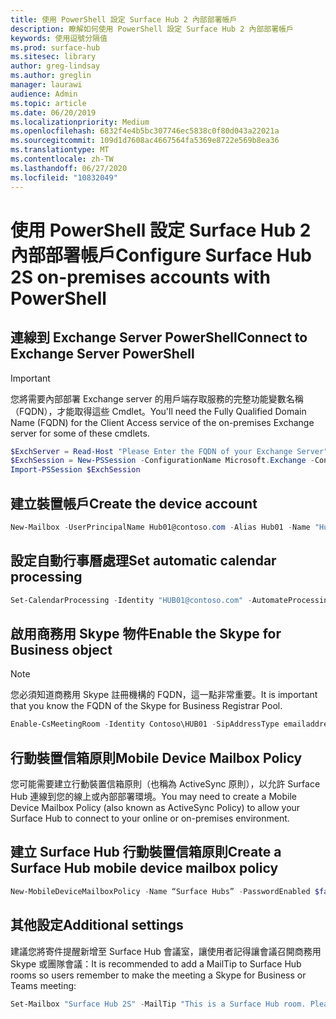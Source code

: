 ```yaml
---
title: 使用 PowerShell 設定 Surface Hub 2 內部部署帳戶
description: 瞭解如何使用 PowerShell 設定 Surface Hub 2 內部部署帳戶
keywords: 使用逗號分隔值
ms.prod: surface-hub
ms.sitesec: library
author: greg-lindsay
ms.author: greglin
manager: laurawi
audience: Admin
ms.topic: article
ms.date: 06/20/2019
ms.localizationpriority: Medium
ms.openlocfilehash: 6832f4e4b5bc307746ec5838c0f80d043a22021a
ms.sourcegitcommit: 109d1d7608ac4667564fa5369e8722e569b8ea36
ms.translationtype: MT
ms.contentlocale: zh-TW
ms.lasthandoff: 06/27/2020
ms.locfileid: "10832049"
---
```

# <span data-ttu-id="05f4a-104">使用 PowerShell 設定 Surface Hub 2 內部部署帳戶</span><span class="sxs-lookup"><span data-stu-id="05f4a-104">Configure Surface Hub 2S on-premises accounts with PowerShell</span></span>

## <span data-ttu-id="05f4a-105">連線到 Exchange Server PowerShell</span><span class="sxs-lookup"><span data-stu-id="05f4a-105">Connect to Exchange Server PowerShell</span></span>

> [!IMPORTANT]
> <span data-ttu-id="05f4a-106">您將需要內部部署 Exchange server 的用戶端存取服務的完整功能變數名稱（FQDN），才能取得這些 Cmdlet。</span><span class="sxs-lookup"><span data-stu-id="05f4a-106">You'll need the Fully Qualified Domain Name (FQDN) for the Client Access service of the on-premises Exchange server for some of these cmdlets.</span></span>

```PowerShell
$ExchServer = Read-Host "Please Enter the FQDN of your Exchange Server"
$ExchSession = New-PSSession -ConfigurationName Microsoft.Exchange -ConnectionUri http://$ExchServer/PowerShell/ -Authentication Kerberos -Credential (Get-Credential)
Import-PSSession $ExchSession
```

## <span data-ttu-id="05f4a-107">建立裝置帳戶</span><span class="sxs-lookup"><span data-stu-id="05f4a-107">Create the device account</span></span>

```PowerShell
New-Mailbox -UserPrincipalName Hub01@contoso.com -Alias Hub01 -Name "Hub 01" -Room -EnableRoomMailboxAccount $true -RoomMailboxPassword (ConvertTo-SecureString -String <password> -AsPlainText -Force)
```

## <span data-ttu-id="05f4a-108">設定自動行事曆處理</span><span class="sxs-lookup"><span data-stu-id="05f4a-108">Set automatic calendar processing</span></span>

```PowerShell
Set-CalendarProcessing -Identity "HUB01@contoso.com" -AutomateProcessing AutoAccept -AddOrganizerToSubject $false –AllowConflicts   $false –DeleteComments $false -DeleteSubject $false -RemovePrivateProperty $false -AddAdditionalResponse $true -AdditionalResponse "This room is equipped with a Surface Hub"
```

## <span data-ttu-id="05f4a-109">啟用商務用 Skype 物件</span><span class="sxs-lookup"><span data-stu-id="05f4a-109">Enable the Skype for Business object</span></span>

> [!NOTE]
> <span data-ttu-id="05f4a-110">您必須知道商務用 Skype 註冊機構的 FQDN，這一點非常重要。</span><span class="sxs-lookup"><span data-stu-id="05f4a-110">It is important that you know the FQDN of the Skype for Business Registrar Pool.</span></span>

```PowerShell
Enable-CsMeetingRoom -Identity Contoso\HUB01 -SipAddressType emailaddress -RegistrarPool SfbIEFE01.contoso.local
```

## <span data-ttu-id="05f4a-111">行動裝置信箱原則</span><span class="sxs-lookup"><span data-stu-id="05f4a-111">Mobile Device Mailbox Policy</span></span>

<span data-ttu-id="05f4a-112">您可能需要建立行動裝置信箱原則（也稱為 ActiveSync 原則），以允許 Surface Hub 連線到您的線上或內部部署環境。</span><span class="sxs-lookup"><span data-stu-id="05f4a-112">You may need to create a Mobile Device Mailbox Policy (also known as ActiveSync Policy) to allow your Surface Hub to connect to your online or on-premises environment.</span></span>

## <span data-ttu-id="05f4a-113">建立 Surface Hub 行動裝置信箱原則</span><span class="sxs-lookup"><span data-stu-id="05f4a-113">Create a Surface Hub mobile device mailbox policy</span></span>

```PowerShell
New-MobileDeviceMailboxPolicy -Name “Surface Hubs” -PasswordEnabled $false
```

## <span data-ttu-id="05f4a-114">其他設定</span><span class="sxs-lookup"><span data-stu-id="05f4a-114">Additional settings</span></span>

<span data-ttu-id="05f4a-115">建議您將寄件提醒新增至 Surface Hub 會議室，讓使用者記得讓會議召開商務用 Skype 或團隊會議：</span><span class="sxs-lookup"><span data-stu-id="05f4a-115">It is recommended to add a MailTip to Surface Hub rooms so users remember to make the meeting a Skype for Business or Teams meeting:</span></span>

```PowerShell
Set-Mailbox "Surface Hub 2S" -MailTip "This is a Surface Hub room. Please make sure this is a Microsoft Teams meeting."
```
